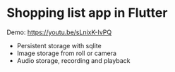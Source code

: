 # Shopping list app in Flutter

Demo: https://youtu.be/sLnixK-IvPQ

* Persistent storage with sqlite
* Image storage from roll or camera
* Audio storage, recording and playback